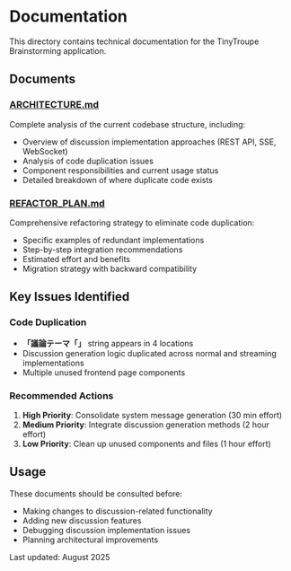 # Documentation

This directory contains technical documentation for the TinyTroupe Brainstorming application.

## Documents

### [ARCHITECTURE.md](./ARCHITECTURE.md)
Complete analysis of the current codebase structure, including:
- Overview of discussion implementation approaches (REST API, SSE, WebSocket)
- Analysis of code duplication issues
- Component responsibilities and current usage status
- Detailed breakdown of where duplicate code exists

### [REFACTOR_PLAN.md](./REFACTOR_PLAN.md)
Comprehensive refactoring strategy to eliminate code duplication:
- Specific examples of redundant implementations
- Step-by-step integration recommendations
- Estimated effort and benefits
- Migration strategy with backward compatibility

## Key Issues Identified

### Code Duplication
- **「議論テーマ「」** string appears in 4 locations
- Discussion generation logic duplicated across normal and streaming implementations
- Multiple unused frontend page components

### Recommended Actions
1. **High Priority**: Consolidate system message generation (30 min effort)
2. **Medium Priority**: Integrate discussion generation methods (2 hour effort)  
3. **Low Priority**: Clean up unused components and files (1 hour effort)

## Usage
These documents should be consulted before:
- Making changes to discussion-related functionality
- Adding new discussion features
- Debugging discussion implementation issues
- Planning architectural improvements

Last updated: August 2025